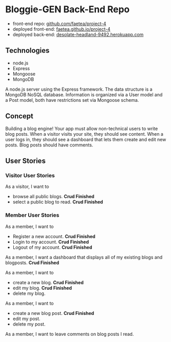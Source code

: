 # Bloggie-GEN Back-End Repo

* front-end repo: [github.com/faetea/project-4](https://github.com/faetea/project-4)
* deployed front-end: [faetea.github.io/project-4](http://faetea.github.io/project-4)
* deployed back-end: [desolate-headland-9492.herokuapp.com](https://desolate-headland-9492.herokuapp.com)

## Technologies

- node.js
- Express
- Mongoose
- MongoDB

A node.js server using the Express framework.  The data structure is a MongoDB NoSQL database. Information is organized via a User model and a Post model, both have restrictions set via Mongoose schema.

## Concept

Building a blog engine! Your app must allow non-technical users to write blog posts. When a visitor visits your site, they should see content. When a user logs in, they should see a dashboard that lets them create and edit new posts. Blog posts should have comments.

## User Stories

### Visitor User Stories

As a visitor, I want to
- browse all public blogs.  **Crud Finished**
- select a public blog to read. **Crud Finished**

### Member User Stories

As a member, I want to
- Register a new account. **Crud Finished**
- Login to my account.  **Crud Finished**
- Logout of my account. **Crud Finished**

As a member, I want a dashboard that displays all of my existing blogs and blogposts. **Crud Finished**

As a member, I want to
- create a new blog.  **Crud Finished**
- edit my blog. **Crud Finished**
- delete my blog.

As a member, I want to
- create a new blog post. **Crud Finished**
- edit my post.
- delete my post.

As a member, I want to leave comments on blog posts I read.
